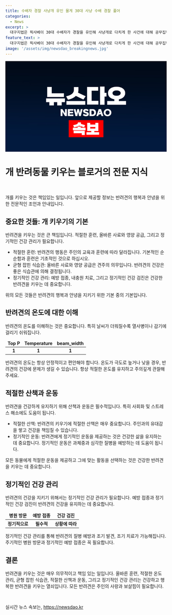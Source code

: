 ```yaml
---
title: 수배자 경찰 사냥개 유인 물게 30대 사냥 수배 경찰 풀어
categories:
  - News
excerpt: >
  대구지법은 픽사베이 30대 수배자가 경찰을 유인해 사냥개로 다치게 한 사건에 대해 공무집행방해, 상해 혐의로 기소된 A씨에게 징역 10개월의 집행유예 2년을 선고했다. A씨는 경찰을 자신의 집으로 유인한 후 사냥개를 풀어 다쳐 혐의를 받았고, 김 판사는 엄정한 처벌이 필요하다고 강조했다. A씨의 재판 마지막에 나타난 뉘우침과 전력 부재 등을 고려해 유리한 정상으로 본 것으로 전해졌다.
feature_text: >
  대구지법은 픽사베이 30대 수배자가 경찰을 유인해 사냥개로 다치게 한 사건에 대해 공무집행방해, 상해 혐의로 기소된 A씨에게 징역 10개월의 집행유예 2년을 선고했다. A씨는 경찰을 자신의 집으로 유인한 후 사냥개를 풀어 다쳐 혐의를 받았고, 김 판사는 엄정한 처벌이 필요하다고 강조했다. A씨의 재판 마지막에 나타난 뉘우침과 전력 부재 등을 고려해 유리한 정상으로 본 것으로 전해졌다.
image: '/assets/img/newsdao_breakingnews.jpg'
---
```


<p><img src="/assets/img/newsdao_breakingnews.jpg" alt="pcversion 속보" /></p>

<h1>개 반려동물 키우는 블로거의 전문 지식</h1>

<p data-ke-size="size16">&nbsp;</p>

<p data-ke-size="size16">개를 키우는 것은 책임있는 일입니다. 앞으로 제공할 정보는 반려견의 행복과 안녕을 위한 전문적인 조언과 안내입니다.</p>

<h2 data-ke-size="size26">중요한 것들: 개 키우기의 기본</h2>

<p data-ke-size="size16">반려견을 키우는 것은 큰 책임입니다. 적절한 훈련, 올바른 사료와 영양 공급, 그리고 정기적인 건강 관리가 필요합니다.</p>

<ul>
<li>적절한 훈련: 반려견의 행동은 주인의 교육과 훈련에 따라 달라집니다. 기본적인 순순함과 훈련은 기초적인 것으로 하십시오.</li>
<li>균형 잡힌 식습관: 올바른 사료와 영양 공급은 견주의 의무입니다. 반려견의 건강은 좋은 식습관에 의해 결정됩니다.</li>
<li>정기적인 건강 관리: 예방 접종, 내충원 치료, 그리고 정기적인 건강 검진은 건강한 반려견을 키우는 데 중요합니다.</li>
</ul>

<p data-ke-size="size16">위의 모든 것들은 반려견의 행복과 안녕을 지키기 위한 기본 중의 기본입니다.</p>

<h2 data-ke-size="size26">반려견의 온도에 대한 이해</h2>

<p data-ke-size="size16">반려견의 온도를 이해하는 것은 중요합니다. 특히 날씨가 더워질수록 열사병이나 감기에 걸리기 쉬워집니다.</p>

<table>
<thead>
<tr>
<td style="text-align: center; height: 17px;"><b>Top P</b></td>
<td style="text-align: center; height: 17px;"><b>Temperature</b></td>
<td style="text-align: center; height: 17px;"><b>beam_width</b></td>
</tr>
</thead>
<tr>
<td style="text-align: center; height: 17px;"><b>1</b></td>
<td style="text-align: center; height: 17px;"><b>1</b></td>
<td style="text-align: center; height: 17px;"><b>1</b></td>
</tr>
</table>

<p data-ke-size="size16">반려견의 온도는 항상 안정적이고 편안해야 합니다. 온도가 극도로 높거나 낮을 경우, 반려견의 건강에 문제가 생길 수 있습니다. 항상 적절한 온도를 유지하고 주의깊게 관찰해 주세요.</p>

<h2 data-ke-size="size26">적절한 산책과 운동</h2>

<p data-ke-size="size16">반려견을 건강하게 유지하기 위해 산책과 운동은 필수적입니다. 특히 사회화 및 스트레스 해소에도 도움이 됩니다.</p>

<ul>
<li>적절한 산책: 반려견의 키우기에 적절한 산책은 매우 중요합니다. 주인과의 유대감을 쌓고 건강을 책임질 수 있습니다.</li>
<li>정기적인 운동: 반려견에게 정기적인 운동을 제공하는 것은 건강한 삶을 유지하는 데 중요합니다. 정기적인 운동은 과체중과 심각한 질병을 예방하는 데 도움이 됩니다.</li>
</ul>

<p data-ke-size="size16">모든 동물에게 적절한 운동을 제공하고 그에 맞는 활동을 선택하는 것은 건강한 반려견을 키우는 데 중요합니다.</p>

<h2 data-ke-size="size26">정기적인 건강 관리</h2>

<p data-ke-size="size16">반려견의 건강을 지키기 위해서는 정기적인 건강 관리가 필요합니다. 예방 접종과 정기적인 건강 검진이 반려견의 건강을 유지하는 데 중요합니다.</p>

<table>
<thead>
<tr>
<td style="text-align: center; height: 17px;"><b>병원 방문</b></td>
<td style="text-align: center; height: 17px;"><b>예방 접종</b></td>
<td style="text-align: center; height: 17px;"><b>건강 검진</b></td>
</tr>
</thead>
<tr>
<td style="text-align: center; height: 17px;"><b>정기적으로</b></td>
<td style="text-align: center; height: 17px;"><b>필수적</b></td>
<td style="text-align: center; height: 17px;"><b>상황에 따라</b></td>
</tr>
</table>

<p data-ke-size="size16">정기적인 건강 관리를 통해 반려견의 질병 예방과 조기 발견, 조기 치료가 가능해집니다. 주기적인 병원 방문과 정기적인 예방 접종은 꼭 필요합니다.</p>

<h2 data-ke-size="size26">결론</h2>

<p data-ke-size="size16">반려견을 키우는 것은 매우 의무적이고 책임 있는 일입니다. 올바른 훈련, 적절한 온도 관리, 균형 잡힌 식습관, 적절한 산책과 운동, 그리고 정기적인 건강 관리는 건강하고 행복한 반려견을 키우는 열쇠입니다. 모든 반려견은 주인의 사랑과 보살핌이 필요합니다.</p>

<p data-ke-size="size16">&nbsp;</p>
실시간 뉴스 속보는, <a href="https://newsdao.kr" rel="dofollow">https://newsdao.kr</a>


